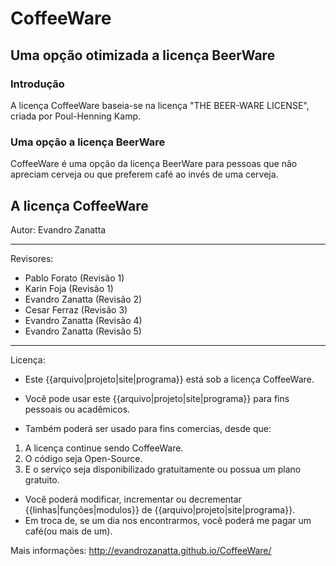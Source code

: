 # **CoffeeWare**
## Uma opção otimizada a licença BeerWare

### Introdução
A licença CoffeeWare baseia-se na licença "THE BEER-WARE LICENSE", criada por Poul-Henning Kamp.

### Uma opção a licença BeerWare
CoffeeWare é uma opção da licença BeerWare para pessoas que não apreciam cerveja ou que preferem café ao invés de uma cerveja.

## A licença CoffeeWare
Autor:
Evandro Zanatta

***

Revisores:
* Pablo Forato (Revisão 1)
* Karin Foja (Revisão 1)
* Evandro Zanatta (Revisão 2)
* Cesar Ferraz (Revisão 3)
* Evandro Zanatta (Revisão 4)
* Evandro Zanatta (Revisão 5)

***
Licença:
* Este {{arquivo|projeto|site|programa}} está sob a licença CoffeeWare.
* Você pode usar este {{arquivo|projeto|site|programa}} para fins pessoais ou acadêmicos.

* Também poderá ser usado para fins comercias, desde que:
 1. A licença continue sendo CoffeeWare.
 2. O código seja Open-Source.
 3. E o serviço seja disponibilizado gratuitamente ou possua um plano gratuito.

* Você poderá modificar, incrementar ou decrementar {{linhas|funções|modulos}} de {{arquivo|projeto|site|programa}}.
* Em troca de, se um dia nos encontrarmos, você poderá me pagar um café(ou mais de um).

Mais informações:
http://evandrozanatta.github.io/CoffeeWare/
